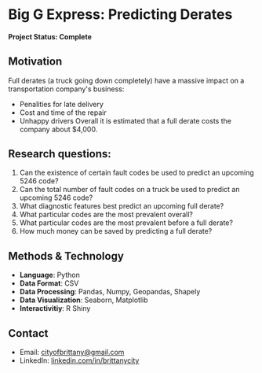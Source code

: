 # Big G Express: Predicting Derates

#### Project Status: Complete

## Motivation
Full derates (a truck going down completely) have a massive impact on a transportation company's business:
* Penalities for late delivery
* Cost and time of the repair
* Unhappy drivers
Overall it is estimated that a full derate costs the company about $4,000. 

## Research questions: 
  1. Can the existence of certain fault codes be used to predict an upcoming 5246 code?
  2. Can the total number of fault codes on a truck be used to predict an upcoming 5246 code?
  3. What diagnostic features best predict an upcoming full derate?
  4. What particular codes are the most prevalent overall?
  5. What particular codes are the most prevalent before a full derate?
  6. How much money can be saved by predicting a full derate?
  
## Methods & Technology
* **Language**: Python
* **Data Format**: CSV
* **Data Processing**: Pandas, Numpy, Geopandas, Shapely
* **Data Visualization**: Seaborn, Matplotlib
* **Interactivitiy**: R Shiny
  

## Contact
* Email: [cityofbrittany@gmail.com](cityofbrittany@gmail.com)
* LinkedIn: [linkedin.com/in/brittanycity](https://www.linkedin.com/in/brittanycity/)

